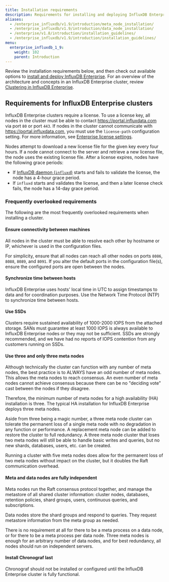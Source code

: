 ```yaml
---
title: Installation requirements
description: Requirements for installing and deploying InfluxDB Enterprise.
aliases:
  - /enterprise_influxdb/v1.9/introduction/meta_node_installation/
  - /enterprise_influxdb/v1.9/introduction/data_node_installation/
  - /enterprise/v1.8/introduction/installation_guidelines/
  - /enterprise_influxdb/v1.9/introduction/installation_guidelines/
menu:
  enterprise_influxdb_1_9:
    weight: 102
    parent: Introduction
---
```


Review the installation requirements below, and then check out available options to [install and deploy InfluxDB Enterprise](/enterprise_influxdb/v1.9/install-and-deploy/). For an overview of the architecture and concepts in an InfluxDB Enterprise cluster, review [Clustering in InfluxDB Enterprise](/enterprise_influxdb/v1.9/concepts/clustering/).

## Requirements for InfluxDB Enterprise clusters

InfluxDB Enterprise clusters require a license. To use a license key, all nodes in the cluster must be able to contact https://portal.influxdata.com via port `80` or port `443`. If nodes in the cluster cannot communicate with https://portal.influxdata.com, you must use the `license-path` configuration setting. For more information, see [Enterprise license settings](/enterprise_influxdb/v1.9/administration/config-data-nodes/#enterprise-license-settings).

Nodes attempt to download a new license file for the given key every four hours. If a node cannot connect to the server and retrieve a new license file, the node uses the existing license file. After a license expires, nodes have the following grace periods:

- If [InfluxDB daemon (`influxd`)](/enterprise_influxdb/v1.9/tools/influxd#sidebar) starts and fails to validate the license, the node has a 4-hour grace period.
- If `influxd` starts and validates the license, and then a later license check fails, the node has a 14-day grace period.

### Frequently overlooked requirements

The following are the most frequently overlooked requirements when installing a cluster.

#### Ensure connectivity between machines

All nodes in the cluster must be able to resolve each other by hostname or IP,
whichever is used in the configuration files.

For simplicity, ensure that all nodes can reach all other nodes on ports `8086`, `8088`, `8089`, and `8091`.
If you alter the default ports in the configuration file(s), ensure the configured ports are open between the nodes.

#### Synchronize time between hosts

InfluxDB Enterprise uses hosts' local time in UTC to assign timestamps to data and for coordination purposes.
Use the Network Time Protocol (NTP) to synchronize time between hosts.

#### Use SSDs

Clusters require sustained availability of 1000-2000 IOPS from the attached storage.
SANs must guarantee at least 1000 IOPS is always available to InfluxDB Enterprise
nodes or they may not be sufficient.
SSDs are strongly recommended, and we have had no reports of IOPS contention from any customers running on SSDs.

#### Use three and only three meta nodes

Although technically the cluster can function with any number of meta nodes, the best practice is to ALWAYS have an odd number of meta nodes.
This allows the meta nodes to reach consensus.
An even number of meta nodes cannot achieve consensus because there can be no "deciding vote" cast between the nodes if they disagree.

Therefore, the minimum number of meta nodes for a high availability (HA) installation is three. The typical HA installation for InfluxDB Enterprise deploys three meta nodes.

Aside from three being a magic number, a three meta node cluster can tolerate the permanent loss of a single meta node with no degradation in any function or performance.
A replacement meta node can be added to restore the cluster to full redundancy.
A three meta node cluster that loses two meta nodes will still be able to handle
basic writes and queries, but no new shards, databases, users, etc. can be created.

Running a cluster with five meta nodes does allow for the permanent loss of
two meta nodes without impact on the cluster, but it doubles the
Raft communication overhead.

#### Meta and data nodes are fully independent

Meta nodes run the Raft consensus protocol together, and manage the metastore of
all shared cluster information: cluster nodes, databases, retention policies,
shard groups, users, continuous queries, and subscriptions.

Data nodes store the shard groups and respond to queries.
They request metastore information from the meta group as needed.

There is no requirement at all for there to be a meta process on a data node,
or for there to be a meta process per data node.
Three meta nodes is enough for an arbitrary number of data nodes, and for best
redundancy, all nodes should run on independent servers.

#### Install Chronograf last

Chronograf should not be installed or configured until the
InfluxDB Enterprise cluster is fully functional.
